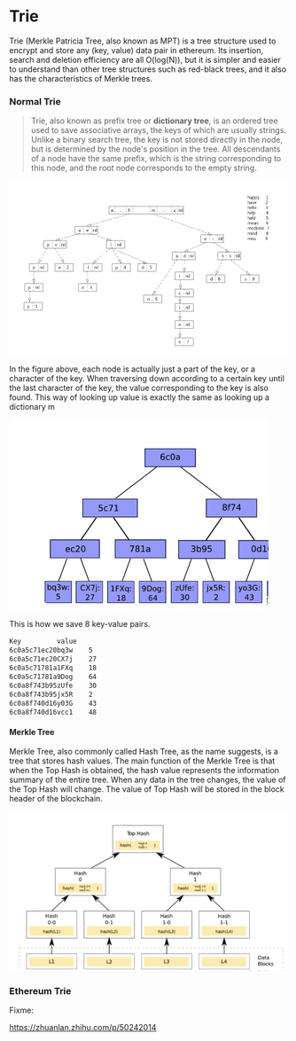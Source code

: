 # Trie



Trie (Merkle Patricia Tree, also known as MPT) is a tree structure used to encrypt and store any (key, value) data pair in ethereum. Its insertion, search and deletion efficiency are all O(log(N)), but it is simpler and easier to understand than other tree structures such as red-black trees, and it also has the characteristics of Merkle trees.



### Normal Trie

> Trie, also known as prefix tree or **dictionary tree**, is an ordered tree used to save associative arrays, the keys of which are usually strings. Unlike a binary search tree, the key is not stored directly in the node, but is determined by the node's position in the tree. All descendants of a node have the same prefix, which is the string corresponding to this node, and the root node corresponds to the empty string.

![trie](../pictures/trie.png)

In the figure above, each node is actually just a part of the key, or a character of the key. When traversing down according to a certain key until the last character of the key, the value corresponding to the key is also found.
This way of looking up value is exactly the same as looking up a dictionary m



![Patricia](../pictures/Patricia.png)

This is how we save 8 key-value pairs.

```text
Key			value
6c0a5c71ec20bq3w	5
6c0a5c71ec20CX7j	27
6c0a5c71781a1FXq	18
6c0a5c71781a9Dog	64
6c0a8f743b95zUfe	30
6c0a8f743b95jx5R	2
6c0a8f740d16y03G	43
6c0a8f740d16vcc1	48
```

#### **Merkle Tree**

Merkle Tree, also commonly called Hash Tree, as the name suggests, is a tree that stores hash values.
The main function of the Merkle Tree is that when the Top Hash is obtained, the hash value represents the information summary of the entire tree. When any data in the tree changes, the value of the Top Hash will change. The value of Top Hash will be stored in the block header of the blockchain.

![merkle](../pictures/merkle.png)



### Ethereum Trie





Fixme:

https://zhuanlan.zhihu.com/p/50242014